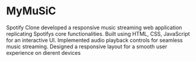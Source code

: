 # MyMuSiC
Spotify Clone developed a responsive music streaming web application replicating Spotifys core
functionalities.
Built using HTML, CSS, JavaScript for an interactive UI.
Implemented audio playback controls for seamless music streaming.
Designed a responsive layout for a smooth user experience on dierent devices
